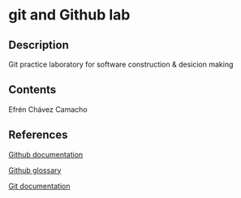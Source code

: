 # git and Github lab

<h2>Description</h2>

Git practice laboratory for software construction & desicion making

<h2>Contents</h2>

Efrén Chávez Camacho

<h2>References</h2>

[Github documentation](https://docs.github.com/en)

[Github glossary](https://docs.github.com/en/get-started/learning-about-github/github-glossary)

[Git documentation](https://git-scm.com/doc)
